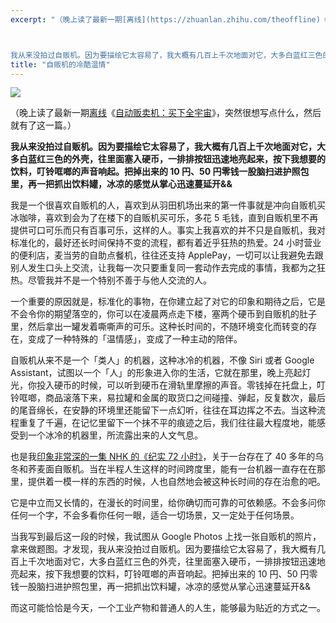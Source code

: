 ```yaml
---
excerpt: "（晚上读了最新一期[离线](https://zhuanlan.zhihu.com/theoffline)《[自动贩卖机：买下全宇宙](https://link.zhihu.com/?target=https%3A//the-offline.com/issue/31/)》，突然很想写点什么，然后就有了这一篇。）



我从来没拍过自贩机。因为要描绘它太容易了，我大概有几百上千次地面对它，大多白蓝红三色的外壳，往里面塞入硬币，一排排按钮迅速地亮起来，按下我想要的饮料，叮铃哐啷的声音响起。把掉出来的 10 円、50 円零钱一股脑扫进护照包里，再一把抓出饮料罐，冰凉的感觉从掌心迅速蔓延开…"
title: "自贩机的冷酷温情"
---
```


![](https://cl.ly/oPsA/15192045998_77255b121f_k)

（晚上读了最新一期[离线](https://zhuanlan.zhihu.com/theoffline)《[自动贩卖机：买下全宇宙](https://link.zhihu.com/?target=https%3A//the-offline.com/issue/31/)》，突然很想写点什么，然后就有了这一篇。）

__我从来没拍过自贩机。因为要描绘它太容易了，我大概有几百上千次地面对它，大多白蓝红三色的外壳，往里面塞入硬币，一排排按钮迅速地亮起来，按下我想要的饮料，叮铃哐啷的声音响起。把掉出来的 10 円、50 円零钱一股脑扫进护照包里，再一把抓出饮料罐，冰凉的感觉从掌心迅速蔓延开&&__

我是一个很喜欢自贩机的人，喜欢到从羽田机场出来的第一件事就是冲向自贩机买冰咖啡，喜欢到会为了在楼下的自贩机买可乐，多花 5 毛钱，直到自贩机里不再提供可口可乐而只有百事可乐，这样的人。事实上我喜欢的并不只是自贩机，我对标准化的，最好还长时间保持不变的流程，都有着近乎狂热的热爱。24 小时营业的便利店，麦当劳的自助点餐机，往往还支持 ApplePay，一切可以让我避免去跟别人发生口头上交流，让我每一次只要重复同一套动作去完成的事情，我都为之狂热。尽管我并不是一个特别不善于与他人交流的人。

一个重要的原因就是，标准化的事物，在你建立起了对它的印象和期待之后，它是不会令你的期望落空的，你可以在凌晨两点走下楼，塞两个硬币到自贩机的肚子里，然后拿出一罐发着嘶嘶声的可乐。这种长时间的，不随环境变化而转变的存在，变成了一种特殊的「温情感」，变成了一种主动的陪伴。

自贩机从来不是一个「类人」的机器，这种冰冷的机器，不像 Siri 或者 Google Assistant，试图以一个「人」的形象进入你的生活，它就在那里，晚上亮起灯光，你投入硬币的时候，可以听到硬币在滑轨里摩擦的声音。零钱掉在托盘上，叮铃哐啷，商品滚落下来，易拉罐和金属的取货口之间碰撞、弹起，反复数次，最后的尾音绵长，在安静的环境里还能留下一点幻听，往往在耳边挥之不去。当这种流程重复了千遍，在记忆里留下一个抹不平的痕迹之后，我们往往最大程度地，能感受到一个冰冷的机器里，所流露出来的人文气息。

也是我[印象非常深的一集 NHK 的《纪实 72 小时》](https://link.zhihu.com/?target=http%3A//www.bilibili.com/video/av4702272/)，关于一台存在了 40 多年的乌冬和荞麦面自贩机。当在半程人生这样的时间跨度里，能有一台机器一直存在在那里，提供着一模一样的东西的时候，人也自然地会被这种长时间的存在治愈的吧。

它是中立而又长情的，在漫长的时间里，给你确切而可靠的可依赖感。不会多问你任何一个字，不会多看你任何一眼，适合一切场景，又一定处于任何场景。

当我写到最后这一段的时候，我试图从 Google Photos 上找一张自贩机的照片，拿来做题图。才发现，我从来没拍过自贩机。因为要描绘它太容易了，我大概有几百上千次地面对它，大多白蓝红三色的外壳，往里面塞入硬币，一排排按钮迅速地亮起来，按下我想要的饮料，叮铃哐啷的声音响起。把掉出来的 10 円、50 円零钱一股脑扫进护照包里，再一把抓出饮料罐，冰凉的感觉从掌心迅速蔓延开&&

而这可能恰恰是今天，一个工业产物和普通人的人生，能够最为贴近的方式之一。